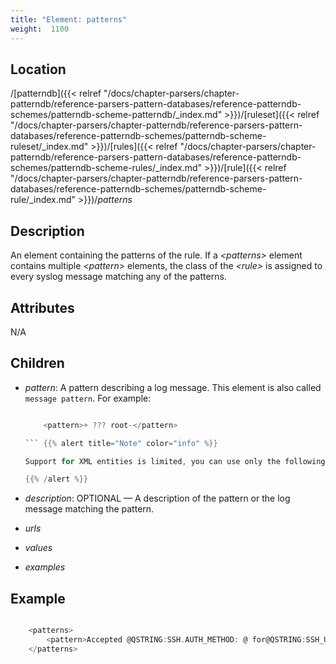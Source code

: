 ```yaml
---
title: "Element: patterns"
weight:  1100
---
```

<!-- DISCLAIMER: This file is based on the syslog-ng Open Source Edition documentation https://github.com/balabit/syslog-ng-ose-guides/commit/2f4a52ee61d1ea9ad27cb4f3168b95408fddfdf2 and is used under the terms of The syslog-ng Open Source Edition Documentation License. The file has been modified by Axoflow. -->


## Location

/[patterndb]({{< relref "/docs/chapter-parsers/chapter-patterndb/reference-parsers-pattern-databases/reference-patterndb-schemes/patterndb-scheme-patterndb/_index.md" >}})/[ruleset]({{< relref "/docs/chapter-parsers/chapter-patterndb/reference-parsers-pattern-databases/reference-patterndb-schemes/patterndb-scheme-ruleset/_index.md" >}})/[rules]({{< relref "/docs/chapter-parsers/chapter-patterndb/reference-parsers-pattern-databases/reference-patterndb-schemes/patterndb-scheme-rules/_index.md" >}})/[rule]({{< relref "/docs/chapter-parsers/chapter-patterndb/reference-parsers-pattern-databases/reference-patterndb-schemes/patterndb-scheme-rule/_index.md" >}})/*patterns*



## Description

An element containing the patterns of the rule. If a *\<patterns\>* element contains multiple *\<pattern\>* elements, the class of the *\<rule\>* is assigned to every syslog message matching any of the patterns.



## Attributes

N/A



## Children

  - *pattern*: A pattern describing a log message. This element is also called `message pattern`. For example:
    
    ```c
    
        <pattern>+ ??? root-</pattern>
    
    ``` {{% alert title="Note" color="info" %}}
    
    Support for XML entities is limited, you can use only the following entities: **\&amp; \&lt; \&gt; \&quot; \&apos;**. User-defined entities are not supported.
    
    {{% /alert %}}

  - *description*: OPTIONAL — A description of the pattern or the log message matching the pattern.

  - *urls*

  - *values*

  - *examples*


## Example

```c

    <patterns>
        <pattern>Accepted @QSTRING:SSH.AUTH_METHOD: @ for@QSTRING:SSH_USERNAME: @from\ @QSTRING:SSH_CLIENT_ADDRESS: @port @NUMBER:SSH_PORT_NUMBER:@ ssh2</pattern>
    </patterns>

```


